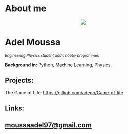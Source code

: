 # About me

<p align="center">
  <img src="https://github.com/adeoo/Data_science/blob/main/MC_scenary.png" >
</p>

# Adel Moussa
<sub>*Engineering Physics student and a hobby programmer.*</sub>


**Background in:** Python, Machine Learning, Physics.


## Projects:
The Game of Life: https://github.com/adeoo/Game-of-life

## Links:
<moussaadel97@gmail.com>
---




